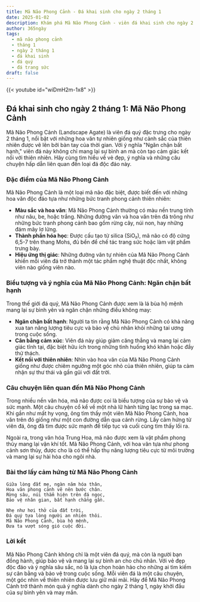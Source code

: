 ```yaml
---
title: Mã Não Phong Cảnh - Đá khai sinh cho ngày 2 tháng 1
date: 2025-01-02
description: Khám phá Mã Não Phong Cảnh - viên đá khai sinh cho ngày 2 tháng 1, biểu tượng của Ngăn chặn bất hạnh. Cùng tìm hiểu ý nghĩa sâu sắc của viên đá độc đáo này.
author: 365ngày
tags:
  - mã não phong cảnh
  - tháng 1
  - ngày 2 tháng 1
  - đá khai sinh
  - đá quý
  - đá trang sức
draft: false
---
```


{{< youtube id="wiDmH2m-1x8" >}}

## Đá khai sinh cho ngày 2 tháng 1: Mã Não Phong Cảnh

Mã Não Phong Cảnh (Landscape Agate) là viên đá quý đặc trưng cho ngày 2 tháng 1, nổi bật với những hoa văn tự nhiên giống như cảnh sắc của thiên nhiên được vẽ lên bởi bàn tay của thời gian. Với ý nghĩa "Ngăn chặn bất hạnh," viên đá này không chỉ mang lại sự bình an mà còn tạo cảm giác kết nối với thiên nhiên. Hãy cùng tìm hiểu về vẻ đẹp, ý nghĩa và những câu chuyện hấp dẫn liên quan đến loại đá độc đáo này.

### Đặc điểm của Mã Não Phong Cảnh

Mã Não Phong Cảnh là một loại mã não đặc biệt, được biết đến với những hoa văn độc đáo tựa như những bức tranh phong cảnh thiên nhiên:

- **Màu sắc và hoa văn**: Mã Não Phong Cảnh thường có màu nền trung tính như nâu, be, hoặc trắng. Những đường vân và hoa văn trên đá trông như những bức tranh phong cảnh bao gồm rừng cây, núi non, hay những đám mây lơ lửng.
- **Thành phần hóa học**: Được cấu tạo từ silica (SiO₂), mã não có độ cứng 6,5-7 trên thang Mohs, đủ bền để chế tác trang sức hoặc làm vật phẩm trưng bày.
- **Hiệu ứng thị giác**: Những đường vân tự nhiên của Mã Não Phong Cảnh khiến mỗi viên đá trở thành một tác phẩm nghệ thuật độc nhất, không viên nào giống viên nào.

### Biểu tượng và ý nghĩa của Mã Não Phong Cảnh: Ngăn chặn bất hạnh

Trong thế giới đá quý, Mã Não Phong Cảnh được xem là lá bùa hộ mệnh mang lại sự bình yên và ngăn chặn những điều không may:

- **Ngăn chặn bất hạnh**: Người ta tin rằng Mã Não Phong Cảnh có khả năng xua tan năng lượng tiêu cực và bảo vệ chủ nhân khỏi những tai ương trong cuộc sống.
- **Cân bằng cảm xúc**: Viên đá này giúp giảm căng thẳng và mang lại cảm giác tĩnh tại, đặc biệt hữu ích trong những tình huống khó khăn hoặc đầy thử thách.
- **Kết nối với thiên nhiên**: Nhìn vào hoa văn của Mã Não Phong Cảnh giống như được chiêm ngưỡng một góc nhỏ của thiên nhiên, giúp ta cảm nhận sự thư thái và gần gũi với đất trời.

### Câu chuyện liên quan đến Mã Não Phong Cảnh

Trong nhiều nền văn hóa, mã não được coi là biểu tượng của sự bảo vệ và sức mạnh. Một câu chuyện cổ kể về một nhà lữ hành từng lạc trong sa mạc. Khi gần như mất hy vọng, ông tìm thấy một viên Mã Não Phong Cảnh, hoa văn trên đó giống như một con đường dẫn qua cánh rừng. Lấy cảm hứng từ viên đá, ông đã tìm được sức mạnh để tiếp tục và cuối cùng tìm thấy lối ra.

Ngoài ra, trong văn hóa Trung Hoa, mã não được xem là vật phẩm phong thủy mang lại vận khí tốt. Mã Não Phong Cảnh, với hoa văn tựa như phong cảnh sơn thủy, được cho là có thể hấp thụ năng lượng tiêu cực từ môi trường và mang lại sự hài hòa cho ngôi nhà.

### Bài thơ lấy cảm hứng từ Mã Não Phong Cảnh

```
Giữa lòng đất mẹ, ngàn năm hóa thân,  
Hoa văn phong cảnh vẽ nên bước chân.  
Rừng sâu, núi thẳm hiện trên đá ngọc,  
Bảo vệ nhân gian, bất hạnh chẳng gần.  

Nhẹ như hơi thở của đất trời,  
Đá quý tựa lòng người an nhiên thôi.  
Mã Não Phong Cảnh, bùa hộ mệnh,  
Đưa ta vượt sóng gió cuộc đời.  
```

### Lời kết

Mã Não Phong Cảnh không chỉ là một viên đá quý, mà còn là người bạn đồng hành, giúp bảo vệ và mang lại sự bình an cho chủ nhân. Với vẻ đẹp độc đáo và ý nghĩa sâu sắc, nó là lựa chọn hoàn hảo cho những ai tìm kiếm sự cân bằng và bảo vệ trong cuộc sống. Mỗi viên đá là một câu chuyện, một góc nhìn về thiên nhiên được lưu giữ mãi mãi. Hãy để Mã Não Phong Cảnh trở thành món quà ý nghĩa dành cho ngày 2 tháng 1, ngày khởi đầu của sự bình yên và may mắn.
